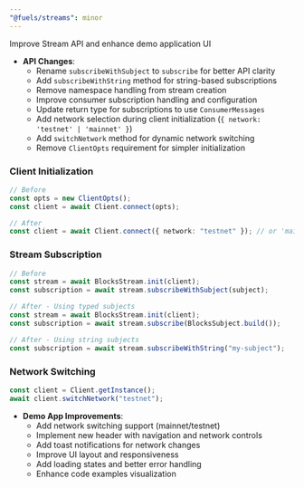 ```yaml
---
"@fuels/streams": minor
---
```


Improve Stream API and enhance demo application UI

- **API Changes**:
  - Rename `subscribeWithSubject` to `subscribe` for better API clarity
  - Add `subscribeWithString` method for string-based subscriptions
  - Remove namespace handling from stream creation
  - Improve consumer subscription handling and configuration
  - Update return type for subscriptions to use `ConsumerMessages`
  - Add network selection during client initialization (`{ network: 'testnet' | 'mainnet' }`)
  - Add `switchNetwork` method for dynamic network switching
  - Remove `ClientOpts` requirement for simpler initialization

### Client Initialization

```typescript
// Before
const opts = new ClientOpts();
const client = await Client.connect(opts);

// After
const client = await Client.connect({ network: "testnet" }); // or 'mainnet'
```

### Stream Subscription

```typescript
// Before
const stream = await BlocksStream.init(client);
const subscription = await stream.subscribeWithSubject(subject);

// After - Using typed subjects
const stream = await BlocksStream.init(client);
const subscription = await stream.subscribe(BlocksSubject.build());

// After - Using string subjects
const subscription = await stream.subscribeWithString("my-subject");
```

### Network Switching

```typescript
const client = Client.getInstance();
await client.switchNetwork("testnet");
```

- **Demo App Improvements**:
  - Add network switching support (mainnet/testnet)
  - Implement new header with navigation and network controls
  - Add toast notifications for network changes
  - Improve UI layout and responsiveness
  - Add loading states and better error handling
  - Enhance code examples visualization
